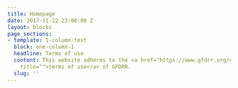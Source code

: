 ```yaml
---
title: Homepage
date: 2017-11-22 23:00:00 Z
layout: blocks
page_sections:
- template: 1-column-text
  block: one-column-1
  headline: Terms of use
  content: This website adheres to the <a href="https://www.gfdrr.org/en/terms-of-use"
    title="">terms of use</a> of GFDRR.
  slug: ''
---
```


